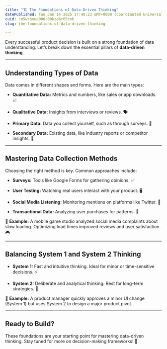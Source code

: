 ```yaml
---
title: "🏗️ The Foundations of Data-Driven Thinking"
datePublished: Tue Jan 14 2025 17:48:23 GMT+0000 (Coordinated Universal Time)
cuid: cm5wrnvue000c09kze6r65cnb
slug: the-foundations-of-data-driven-thinking

---
```


Every successful product decision is built on a strong foundation of data understanding. Let’s break down the essential pillars of **data-driven thinking**.

---

## Understanding Types of Data

Data comes in different shapes and forms. Here are the main types:

* **Quantitative Data:** Metrics and numbers, like sales or app downloads. 📈
    
* **Qualitative Data:** Insights from interviews or reviews. 🗣️
    
* **Primary Data:** Data you collect yourself, such as through surveys. 📝
    
* **Secondary Data:** Existing data, like industry reports or competitor insights. 📂
    

---

## Mastering Data Collection Methods

Choosing the right method is key. Common approaches include:

* **Surveys:** Tools like Google Forms for gathering opinions. ✅
    
* **User Testing:** Watching real users interact with your product. 🖥️
    
* **Social Media Listening:** Monitoring mentions on platforms like Twitter. 📲
    
* **Transactional Data:** Analyzing user purchases for patterns. 🛒
    

📍 **Example:** A mobile game studio analyzed social media complaints about slow loading. Optimizing load times improved reviews and user satisfaction. 🎮

---

## Balancing System 1 and System 2 Thinking

* **System 1:** Fast and intuitive thinking. Ideal for minor or time-sensitive decisions. ⚡
    
* **System 2:** Deliberate and analytical thinking. Best for long-term strategies. 🧠
    

📍 **Example:** A product manager quickly approves a minor UI change (System 1) but uses System 2 to design a major product pivot.

---

## Ready to Build?

These foundations are your starting point for mastering data-driven thinking. Stay tuned for more on decision-making frameworks! 🚀